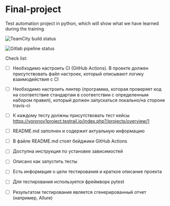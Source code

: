 # Final-project
Test automation project in python, which will show what we have learned during the training

![TeamCity build status](http://188.120.227.87:8111/app/rest/builds/buildType:id:FinalProject_Build/statusIcon.svg)

![Gitlab pipeline status](https://img.shields.io/gitlab/pipeline-status/gitlab.com/vor.arkadiy/final_project?branch=master)


Check list:
 + [ ] Необходимо настроить CI (GitHub Actions). В проекте должен присутствовать файл настроек, который описывают логику взаимодействия с CI

 + [ ] Необходимо настроить линтер (программа, которая проверяет код на соответствие стандартам в соответствии с определенным набором правил), который должен запускаться локально/на стороне travis-ci

 + [ ] К каждому тесту должны присутствовать тест кейсы 
 https://voronov1project.testrail.io/index.php?/projects/overview/1
            
 + [ ] README.md заполнен и содержит актуальную информацию

 + [ ] В файле README.md стоят бейджики GitHub Actions

 + [ ] Доступна инструкция по установке зависимостей

 + [ ] Описано как запустить тесты

 + [ ] Есть информация о цели тестирования и краткое описание проекта

 + [ ] Для тестирования используется фреймворк pytest 

 + [ ] Результатом тестирования является сгенерированный отчет (например, Allure)
